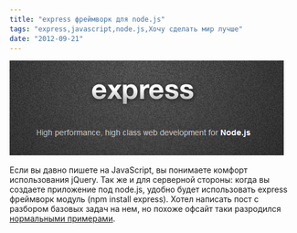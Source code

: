 ```yaml
---
title: "express фреймворк для node.js"
tags: "express,javascript,node.js,Хочу сделать мир лучше"
date: "2012-09-21"
---
```


![](images/express-nodejs.jpg "express-nodejs")

Если вы давно пишете на JavaScript, вы понимаете комфорт использования jQuery. Так же и для серверной стороны: когда вы создаете приложение под node.js, удобно будет использовать express фреймворк модуль (npm install express). Хотел написать пост с разбором базовых задач на нем, но похоже офсайт таки разродился [нормальными примерами](https://expressjs.com/api.html).
